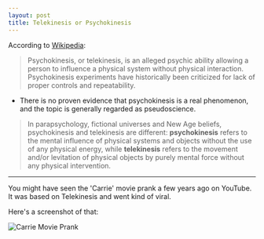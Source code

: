 ```yaml
---
layout: post
title: Telekinesis or Psychokinesis
---
```


According to [Wikipedia](https://en.wikipedia.org/wiki/Psychokinesis):

> Psychokinesis, or telekinesis, is an alleged psychic ability allowing a person to influence a physical system without physical interaction. Psychokinesis experiments have historically been criticized for lack of proper controls and repeatability.

- There is no proven evidence that psychokinesis is a real phenomenon, and the topic is generally regarded as pseudoscience.

> In parapsychology, fictional universes and New Age beliefs, psychokinesis and telekinesis are different: **psychokinesis** refers to the mental influence of physical systems and objects without the use of any physical energy, while **telekinesis** refers to the movement and/or levitation of physical objects by purely mental force without any physical intervention.

---

You might have seen the 'Carrie' movie prank a few years ago on YouTube. It was based on Telekinesis and went kind of viral.

Here's a screenshot of that:

![Carrie Movie Prank](https://digitalsynopsis.com/wp-content/uploads/2013/12/carrie-telekinetic-coffee-shop-prank.jpg)